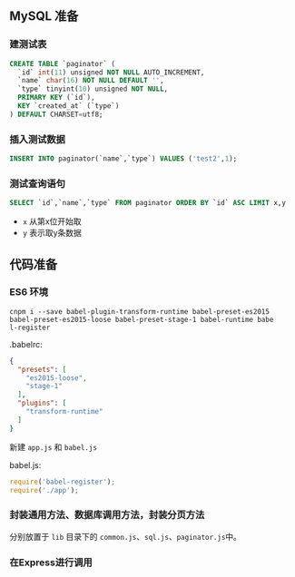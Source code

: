 
## MySQL 准备

### 建测试表

```sql
CREATE TABLE `paginator` (
  `id` int(11) unsigned NOT NULL AUTO_INCREMENT,
  `name` char(16) NOT NULL DEFAULT '',
  `type` tinyint(10) unsigned NOT NULL,
  PRIMARY KEY (`id`),
  KEY `created_at` (`type`)
) DEFAULT CHARSET=utf8;
```

### 插入测试数据

```sql
INSERT INTO paginator(`name`,`type`) VALUES ('test2',1);
```

### 测试查询语句

```sql
SELECT `id`,`name`,`type` FROM paginator ORDER BY `id` ASC LIMIT x,y
```

* `x` 从第x位开始取
* `y` 表示取y条数据

## 代码准备

### ES6 环境

```
cnpm i --save babel-plugin-transform-runtime babel-preset-es2015 babel-preset-es2015-loose babel-preset-stage-1 babel-runtime babe
l-register
```

.babelrc:

```json
{
  "presets": [
    "es2015-loose",
    "stage-1"
  ],
  "plugins": [
    "transform-runtime"
  ]
}
```

新建 `app.js` 和 `babel.js`

babel.js:

```js
require('babel-register');
require('./app');
```

### 封装通用方法、数据库调用方法，封装分页方法

分别放置于 `lib` 目录下的 `common.js`、`sql.js`、`paginator.js`中。


### 在Express进行调用
